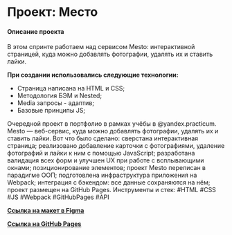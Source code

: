 # Проект: Место  
#### Описание проекта  
В этом cпринте работаем над сервисом Mesto: интерактивной страницей, куда можно добавлять фотографии, удалять их и ставить лайки.

**При создании использовались следующие технологии:**
* Страница написана на HTML и CSS;
* Методология БЭМ и Nested;
* Media запросы - адаптив;
* Базовые принципы JS;

Очередной проект в портфолио в рамках учёбы в @yandex.practicum. Mesto — веб-сервис, куда можно добавлять фотографии, удалять их и ставить лайки.
Вот что было сделано:
сверстана интерактивная страница;
реализовано добавление карточки с фотографиями, удаление фотографий и лайки к ним с помощью JavaScript;
разработана валидация всех форм и улучшен UX при работе с всплывающими окнами;
позиционирование элементов;
проект Mesto переписан в парадигме ООП;
подготовлена инфраструктура приложения на Webpack;
интеграция с бэкендом: все данные сохраняются на нём;
проект размещен на GitHub Pages.
Инструменты и стек: #HTML #CSS #JS #Webpack #GitHubPages #API

**[Ссылка на макет в Figma](https://www.figma.com/file/2cn9N9jSkmxD84oJik7xL7/JavaScript.-Sprint-4?node-id=0%3A1)**

**[Ссылка на GitHub Pages](https://darpeex.github.io/mesto/)**